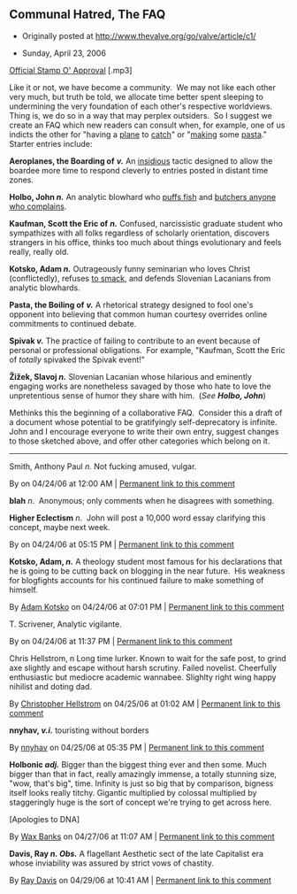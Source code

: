 ## Communal Hatred, The FAQ

 * Originally posted at http://www.thevalve.org/go/valve/article/c1/

* Sunday, April 23, 2006 

[Official Stamp O' Approval](http://acephalous.typepad.com/iapprove.mp3) [.mp3]

Like it or not, we have become a community.  We may not like each other very much, but truth be told, we allocate time better spent sleeping to undermining the very foundation of each other's respective worldviews.  Thing is, we do so in a way that may perplex outsiders.  So I suggest we create an FAQ which new readers can consult when, for example, one of us indicts the other for "having a [plane](http://www.thevalve.org/go/valve/article/hix_dixerit_quispiam_or_you_must_try_again_until_you_get_it_right_part_mcxv/#5920) to [catch](http://www.thevalve.org/go/valve/article/montrum_in_fronte_monstrum_in_animo/#8370)" or "[making](http://pasaudela.blogspot.com/2005/08/tips-from-wb.html) some [pasta](http://acephalous.typepad.com/acephalous/2005/09/on_jager_or_dri.html)."  Starter entries include:

**Aeroplanes, the Boarding of** **_v._** An [insidious](http://www.thevalve.org/go/valve/article/hix_dixerit_quispiam_or_you_must_try_again_until_you_get_it_right_part_mcxv/#5920) tactic designed to allow the boardee more time to respond cleverly to entries posted in distant time zones.

**Holbo, John _n._** An analytic blowhard who [puffs fish](http://examinedlife.typepad.com/johnbelle/2005/01/clueless_in_aca_1.html) and [butchers anyone who complains](http://www.google.com/url?sa=t&ct=res&cd=1&url=http%3A%2F%2Fwww.thevalve.org%2Fgo%2Fvalve%2Farticle%2F334&ei=S_ZKRLwloaxhvKGc7Qc&sig2=pSpGeoqZILQ5IS22cRsO_A).

**Kaufman, Scott the Eric of** **_n._** Confused, narcissistic graduate student who sympathizes with all folks regardless of scholarly orientation, discovers strangers in his office, thinks too much about things evolutionary and feels really, really old.

**Kotsko, Adam _n._** Outrageously funny seminarian who loves Christ (conflictedly), refuses [to smack](http://www.adamkotsko.com/weblog/2005/11/analysis-of-smacking.html), and defends Slovenian Lacanians from analytic blowhards.

**Pasta, the Boiling of** **_v._** A rhetorical strategy designed to fool one's opponent into believing that common human courtesy overrides online commitments to continued debate. 

**Spivak _v._** The practice of failing to contribute to an event because of personal or professional obligations.  For example, "Kaufman, Scott the Eric of _totally_ spivaked the Spivak event!"

**Žižek, Slavoj _n._** Slovenian Lacanian whose hilarious and eminently engaging works are nonetheless savaged by those who hate to love the unpretentious sense of humor they share with him.  (_See **Holbo, John**_)

Methinks this the beginning of a collaborative FAQ.  Consider this a draft of a document whose potential to be gratifyingly self-deprecatory is infinite.  John and I encourage everyone to write their own entry, suggest changes to those sketched above, and offer other categories which belong on it.  

---

Smith, Anthony Paul _n._ Not fucking amused, vulgar.

By  on 04/24/06 at 12:00 AM | [Permanent link to this comment](http://www.thevalve.org/go/valve/article/c1/#8814)
[]()

**blah** _n_.  Anonymous; only comments when he disagrees with something.  

**Higher Eclectism** _n_.  John will post a 10,000 word essay clarifying this concept, maybe next week.

By  on 04/24/06 at 05:15 PM | [Permanent link to this comment](http://www.thevalve.org/go/valve/article/c1/#8818)
[]()

**Kotsko, Adam, _n._** A theology student most famous for his declarations that he is going to be cutting back on blogging in the near future.  His weakness for blogfights accounts for his continued failure to make something of himself.

By [Adam Kotsko](http://adamkotsko.com/weblog) on 04/24/06 at 07:01 PM | [Permanent link to this comment](http://www.thevalve.org/go/valve/article/c1/#8820)
[]()

T. Scrivener, Analytic vigilante.

By  on 04/24/06 at 11:37 PM | [Permanent link to this comment](http://www.thevalve.org/go/valve/article/c1/#8824)
[]()

Chris Hellstrom, n Long time lurker. Known to wait for the safe post, to grind axe slightly and escape without harsh scrutiny. Failed novelist. Cheerfully enthusiastic but mediocre academic wannabee. Slighlty right wing happy nihilist and doting dad.

By [Christopher Hellstrom](http://www.thevalve.org/go/member/243/) on 04/25/06 at 01:02 AM | [Permanent link to this comment](http://www.thevalve.org/go/valve/article/c1/#8825)
[]()

**nnyhav, _v.i._** touristing without borders

By [nnyhav](http://nnyhav.blogspot.com) on 04/25/06 at 05:35 PM | [Permanent link to this comment](http://www.thevalve.org/go/valve/article/c1/#8828)
[]()

**Holbonic _adj._** Bigger than the biggest thing ever and then some. Much bigger than that in fact, really amazingly immense, a totally stunning size, "wow, that's big", time. Infinity is just so big that by comparison, bigness itself looks really titchy. Gigantic multiplied by colossal multiplied by staggeringly huge is the sort of concept we're trying to get across here.

[Apologies to DNA]

By [Wax Banks](http://blog.waxbanks.net) on 04/27/06 at 11:07 AM | [Permanent link to this comment](http://www.thevalve.org/go/valve/article/c1/#8886)
[]()

**Davis, Ray _n. Obs._** A flagellant Aesthetic sect of the late Capitalist era whose inviability was assured by strict vows of chastity.

By [Ray Davis](http://www.pseudopodium.org/) on 04/29/06 at 10:41 AM | [Permanent link to this comment](http://www.thevalve.org/go/valve/article/c1/#8964)

